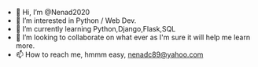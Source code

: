 - 👋 Hi, I’m @Nenad2020
- 👀 I’m interested in Python / Web Dev.
- 🌱 I’m currently learning Python,Django,Flask,SQL
- 💞️ I’m looking to collaborate on what ever as I'm sure it will help me learn more.
- 📫 How to reach me, hmmm easy, nenadc89@yahoo.com

<!---
Nenad2020/Nenad2020 is a ✨ special ✨ repository because its `README.md` (this file) appears on your GitHub profile.
You can click the Preview link to take a look at your changes.
--->
